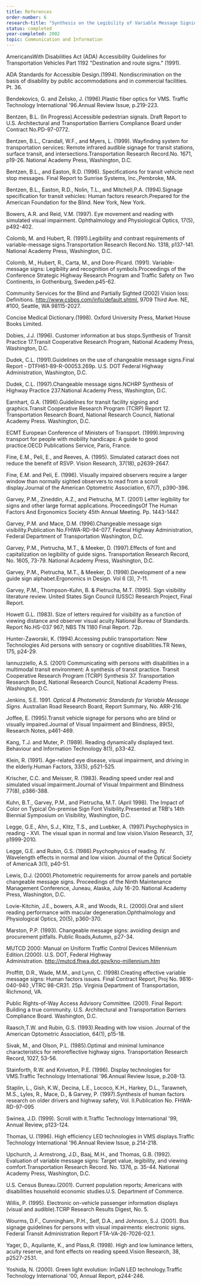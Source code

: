 ```yaml
---
title: References
order-number: 6
research-title: "Synthesis on the Legibility of Variable Message Signing (VMS) for Readers with Vision Loss"
status: completed
year-completed: 2002
topic: Communication and Information
---
```


AmericansWith Disabilities Act (ADA) Accessibility Guidelines for Transportation Vehicles Part 1192 "Destination and route signs." (1991).

ADA Standards for Accessible Design.(1994). Nondiscrimination on the basis of disability by public accommodations and in commercial facilities. Pt. 36.

Bendekovics, G. and Zelisko, J. (1996).Plastic fiber optics for VMS. Traffic Technology International '96.Annual Review Issue, p.219-223.

Bentzen, B.L. (In Progress).Accessible pedestrian signals. Draft Report to U.S. Architectural and Transportation Barriers Compliance Board under Contract No.PD-97-0772.

Bentzen, B.L., Crandall, W.F., and Myers, L. (1999). Wayfinding system for transportation services: Remote infrared audible signage for transit stations, surface transit, and intersections.Transportation Research Record.No. 1671, p19-26. National Academy Press, Washington, D.C.

Bentzen, B.L., and Easton, R.D. (1996). Specifications for transit vehicle next stop messages. Final Report to Sunrise Systems, Inc.,Pembroke, MA.

Bentzen, B.L., Easton, R.D., Nolin, T.L., and Mitchell,P.A. (1994).Signage specification for transit vehicles: Human factors research.Prepared for the American Foundation for the Blind. New York, New York.

Bowers, A.R. and Reid, V.M. (1997). Eye movement and reading with simulated visual impairment. Ophthalmology and Physiological Optics, 17(5), p492-402.

Colomb, M. and Hubert, R. (1991).Legibility and contrast requirements of variable-message signs.Transportation Research Record.No. 1318, p137-141. National Academy Press, Washington, D.C.

Colomb, M., Hubert, R., Carta, M., and Dore-Picard. (1991). Variable-message signs: Legibility and recognition of symbols.Proceedings of the Conference Strategic Highway Research Program and Traffic Safety on Two Continents, in Gothenburg, Sweden.p45-62.

Community Services for the Blind and Partially Sighted (2002) Vision loss: Definitions. <http://www.csbps.com/info/default.shtml.> 9709 Third Ave. NE, #100, Seattle, WA 98115-2027.

Concise Medical Dictionary.(1998). Oxford University Press, Market House Books Limited.

Dobies, J.J. (1996). Customer information at bus stops.Synthesis of Transit Practice 17.Transit Cooperative Research Program, National Academy Press, Washington, D.C.

Dudek, C.L. (1991).Guidelines on the use of changeable message signs.Final Report - DTFH61-89-R-00053.269p. U.S. DOT Federal Highway Administration, Washington, D.C.

Dudek, C.L. (1997).Changeable message signs.NCHRP Synthesis of Highway Practice 237.National Academy Press, Washington, D.C.

Earnhart, G.A. (1996).Guidelines for transit facility signing and graphics.Transit Cooperative Research Program (TCRP) Report 12. Transportation Research Board, National Research Council, National Academy Press. Washington, D.C.

ECMT European Conference of Ministers of Transport. (1999).Improving transport for people with mobility handicaps: A guide to good practice.OECD Publications Service, Paris, France.

Fine, E.M., Peli, E., and Reeves, A. (1995). Simulated cataract does not reduce the benefit of RSVP. Vision Research, 37(18), p2639-2647.

Fine, E.M. and Peli, E. (1996). Visually impaired observers require a larger window than normally sighted observers to read from a scroll display.Journal of the American Optometric Association, 67(7), p390-396.

Garvey, P.M., Zineddin, A.Z., and Pietrucha, M.T. (2001) Letter legibility for signs and other large format applications. ProceedingsOf The Human Factors And Ergonomics Society 45th Annual Meeting. Pp. 1443-1447.

Garvey, P.M. and Mace, D.M. (1996).Changeable message sign visibility.Publication No.FHWA-RD-94-077. Federal Highway Administration, Federal Department of Transportation Washington, D.C.

Garvey, P.M., Pietrucha, M.T., & Meeker, D. (1997).Effects of font and capitalization on legibility of guide signs. Transportation Research Record, No. 1605, 73-79. National Academy Press, Washington, D.C.

Garvey, P.M., Pietrucha, M.T., & Meeker, D. (1998).Development of a new guide sign alphabet.Ergonomics in Design. Vol 6 (3), 7-11.

Garvey, P.M., Thompson-Kuhn, B. & Pietrucha, M.T. (1995). Sign visibility literature review. United States Sign Council (USSC) Research Project, Final Report.

Howett G.L. (1983). Size of letters required for visibility as a function of viewing distance and observer visual acuity.National Bureau of Standards. Report No.HS-037 967; NBS TN 1180 Final Report. 72p.

Hunter-Zaworski, K. (1994).Accessing public transportation: New Technologies Aid persons with sensory or cognitive disabilities.TR News, 175, p24-29.

Iannuzziello, A.S. (2001) Communicating with persons with disabilities in a multimodal transit environment: A synthesis of transit practice. Transit Cooperative Research Program (TCRP) Synthesis 37. Transportation Research Board, National Research Council, National Academy Press. Washington, D.C.

Jenkins, S.E. 1991. *Optical & Photometric Standards for Variable Message Signs*. Australian Road Research Board, Report Summary, No. ARR-216.

Joffee, E. (1995).Transit vehicle signage for persons who are blind or visually impaired.Journal of Visual Impairment and Blindness, 89(5), Research Notes, p461-469.

Kang, T.J. and Muter, P. (1989). Reading dynamically displayed text. Behaviour and Information Technology 8(1), p33-42.

Klein, R. (1991). Age-related eye disease, visual impairment, and driving in the elderly.Human Factors, 33(5), p521-525.

Krischer, C.C. and Meisser, R. (1983). Reading speed under real and simulated visual impairment.Journal of Visual Impairment and Blindness 77(8), p386-388.

Kuhn, B.T., Garvey, P.M., and Pietrucha, M.T. (April 1998). The Impact of Color on Typical On-premise Sign Font Visibility.Presented at TRB's 14th Biennial Symposium on Visibility, Washington, D.C.

Legge, G.E., Ahn, S.J., Klitz, T.S., and Luebker, A. (1997).Psychophysics in reading - XVI. The visual span in normal and low vision.Vision Research, 37, p1999-2010.

Legge, G.E. and Rubin, G.S. (1986).Psychophysics of reading. IV. Wavelength effects in normal and low vision. Journal of the Optical Society of AmericaA 3(1), p40-51.

Lewis, D.J. (2000).Photometric requirements for arrow panels and portable changeable message signs. Proceedings of the Ninth Maintenance Management Conference, Juneau, Alaska, July 16-20. National Academy Press, Washington, D.C.

Lovie-Kitchin, J.E., bowers, A.R., and Woods, R.L. (2000).Oral and silent reading performance with macular degeneration.Ophthalmology and Physiological Optics, 20(5), p360-370.

Marston, P.P. (1993). Changeable message signs: avoiding design and procurement pitfalls. Public Roads,Autumn, p27-34.

MUTCD 2000: Manual on Uniform Traffic Control Devices Millennium Edition.(2000). U.S. DOT, Federal Highway Administration. <http://mutcd.fhwa.dot.gov/kno-millennium.htm>

Proffitt, D.R., Wade, M.M., and Lynn, C. (1998).Creating effective variable message signs: Human factors issues. Final Contract Report, Proj No. 9816-040-940 ,VTRC 98-CR31. 25p. Virginia Department of Transportation, Richmond, VA.

Public Rights-of-Way Access Advisory Committee. (2001). Final Report: Building a true community. U.S. Architectural and Transportation Barriers Compliance Board. Washington, D.C.

Raasch,T.W. and Rubin, G.S. (1993).Reading with low vision. Journal of the American Optometric Association, 64(1), p15-18.

Sivak, M., and Olson, P.L. (1985).Optimal and minimal luminance characteristics for retroreflective highway signs. Transportation Research Record, 1027, 53-56.

Stainforth, R.W. and Kniveton, P.E. (1996). Display technologies for VMS.Traffic Technology International '96.Annual Review Issue, p.208-13.

Staplin, L., Gish, K.W., Decina, L.E., Lococo, K.H., Harkey, D.L., Tarawneh, M.S., Lyles, R., Mace, D., & Garvey, P. (1997).Synthesis of human factors research on older drivers and highway safety, Vol. II.Publication No. FHWA-RD-97-095

Swinea, J.D. (1999). Scroll with it.Traffic Technology International '99, Annual Review, p123-124.

Thomas, U. (1996). High efficiency LED technologies in VMS displays.Traffic Technology International '96.Annual Review Issue, p.214-218.

Upchurch, J. Armstrong, J.D., Baaj, M.H., and Thomas, G.B. (1992). Evaluation of variable message signs: Target value, legibility, and viewing comfort.Transportation Research Record. No. 1376, p. 35-44. National Academy Press, Washington, D.C.

U.S. Census Bureau.(2001). Current population reports; Americans with disabilities household economic studies.U.S. Department of Commerce.

Willis, P. (1995). Electronic on-vehicle passenger information displays (visual and audible).TCRP Research Results Digest, No. 5.

Wourms, D.F., Cunningham, P.H., Self, D.A., and Johnson, S.J. (2001). Bus signage guidelines for persons with visual impairments: electronic signs. Federal Transit Administration Report FTA-VA-26-7026-02.1.

Yager, D., Aquilante, K., and Plass,R. (1998). High and low luminance letters, acuity reserve, and font effects on reading speed.Vision Research, 38, p2527-2531.

Yoshida, N. (2000). Green light evolution: InGaN LED technology.Traffic Technology International '00, Annual Report, p244-246.
